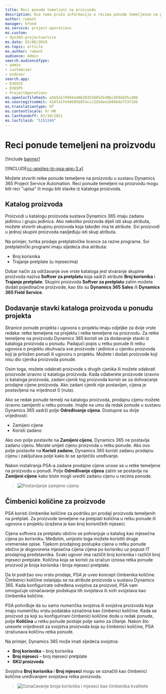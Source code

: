 ```yaml
---
title: Reci ponude temeljeni na proizvodu
description: Ova tema pruža informacije o recima ponude temeljenim na proizvodu.
author: rumant
manager: kfend
ms.service: project-operations
ms.custom:
- dyn365-projectservice
ms.date: 03/06/2019
ms.topic: article
ms.author: rumant
audience: Admin
search.audienceType:
- admin
- customizer
- enduser
search.app:
- D365CE
- D365PS
- ProjectOperations
ms.openlocfilehash: a5b52e74994a40b20353d85d1d9bcd59d435cd0b
ms.sourcegitcommit: 418fa1fe9d605b8faccc2d5dee1b04b4e753f194
ms.translationtype: HT
ms.contentlocale: hr-HR
ms.lasthandoff: 02/10/2021
ms.locfileid: "5151244"
---
```

# <a name="product-based-quote-lines"></a>Reci ponude temeljeni na proizvodu

[!include [banner](../includes/psa-now-project-operations.md)]

[!INCLUDE[cc-applies-to-psa-app-3.x](../includes/cc-applies-to-psa-app-3x.md)]


Možete stvoriti retke ponude temeljene na proizvodu u sustavu Dynamics 365 Project Service Automation. Reci ponude temeljeni na proizvodu mogu biti reci "upisa" ili mogu biti stavke iz kataloga proizvoda.

## <a name="product-catalog"></a>Katalog proizvoda

Proizvodi u katalogu proizvoda sustava Dynamics 365 imaju zadanu jedinicu i grupu jedinica. Ako nekoliko proizvoda dijeli isti skup atributa, možete stvoriti skupinu proizvoda koja također ima te atribute. Svi proizvodi u jednoj skupini proizvoda nasljeđuju isti skup atributa.

Na primjer, tvrtka prodaje pretplatničke licence za razne programe. Svi pretplatnički programi imaju sljedeća dva atributa:

- Broj korisnika 
- Trajanje pretplate (u mjesecima)

Dobar način za održavanje ove vrste kataloga jest stvaranje skupine proizvoda naziva **Softver za pretplatu** koja sadrži atribute **Broj korisnika** i **Trajanje pretplate**. Skupini proizvoda **Softver za pretplatu** zatim možete dodati pojedinačne proizvode, kao što su **Dynamics 365 Sales** ili **Dynamics 365 Field Service**.

## <a name="adding-product-catalog-items-to-a-project-quote"></a>Dodavanje stavki kataloga proizvoda u ponudu projekta

Stranice ponude projekta i ugovora o projektu imaju odjeljke za dvije vrste redaka: retke temeljene na projektu i retke temeljene na proizvodu. Za retke temeljene na proizvodu Dynamics 365 koristi se za dodavanje stavki iz kataloga proizvoda u ponudu. Padajući popis u retku ponude ili retku ugovora o projektu obuhvaća sve proizvode i jedinice u cjeniku proizvoda koji je priložen ponudi ili ugovoru o projektu. Možete i dodati proizvode koji nisu dio cjenika proizvoda ponude.

Osim toga, možete odabrati proizvode s drugih cjenika ili možete odabrati proizvode izravno iz kataloga proizvoda. Kada odaberete proizvode izravno iz kataloga proizvoda, zadani cjenik tog proizvoda koristi se za dohvaćanje prodajne cijene proizvoda. Ako zadani cjenik nije postavljen, cijena je postavljena na vrijednost 0 (nula).

Ako se redak ponude temelji na katalogu proizvoda, prodajnu cijenu možete izravno zamijeniti u retku ponude. Imajte na umu da redak ponude u sustavu Dynamics 365 sadrži polje **Određivanje cijena**. Dostupne su dvije vrijednosti:

- Zamijeni cijene  
- Koristi zadano

Ako ovo polje postavite na **Zamijeni cijene**, Dynamics 365 ne postavlja zadanu cijenu. Morate unijeti cijenu proizvoda u retku ponude. Ako ovo polje postavite na **Koristi zadano**, Dynamics 365 koristi zadanu prodajnu cijenu i zaključava polje kako bi se spriječilo uređivanje.

Nakon instaliranja PSA-a zadane prodajne cijene unose se u retke temeljene na proizvodu u ponudi. Polje **Određivanje cijena** zatim se postavlja na **Zamijeni cijene** kako biste mogli urediti zadanu cijenu u recima ponude.

> ![Postavljanje zamjene cijena](media/basic-guide-10.png)
 
## <a name="quantity-factors-for-products"></a>Čimbenici količine za proizvode

PSA koristi čimbenike količine za podršku pri prodaji proizvoda temeljenih na pretplati. Za proizvode temeljene na pretplati količina u retku ponude ili ugovora o projektu izražena je kao broj korisničkih mjeseci.

Cijena softvera za pretplatu obično se pohranjuje u katalog kao mjesečna cijena po korisniku. Međutim, umjesto toga možete koristiti druge vremenske opise. Tijekom prodajnog postupka cijena u retku ponude obično je dogovorena mjesečna cijena cijena po korisniku uz popust IT prodajnog predstavnika. Svaki ugovor ima različit broj korisnika i različit broj mjeseci pretplate. Količina koja se koristi za izračun iznosa retka ponude proizvod je broja korisnika i broja mjeseci pretplate.

Da bi podržao ovu vrstu prodaje, PSA je uveo koncept čimbenika količine. Čimbenici količine oslanjaju se na atribute proizvoda u sustavu Dynamics 365. Kada konfigurirate određena svojstva za proizvod, PSA vam omogućuje označavanje podskupa tih svojstava ili svih svojstava kao čimbenika količine.

PSA potvrđuje da su samo numerička svojstva ili svojstva proizvoda koja imaju numeričku vrstu podataka označena kao čimbenici količine. Kada se proizvod za koji su konfigurirani čimbenici količine doda u redak ponude, polje **Količina** u retku ponude postaje polje samo za čitanje. Nakon što unesete vrijednosti za svojstva proizvoda koja su čimbenici količine, PSA izračunava količinu retka ponude.

Na primjer, Dynamics 365 može imati sljedeća svojstva: 

- **Broj korisnika** – broj korisnika 
- **Broj mjeseci** – broj mjeseci pretplate
- **SKU proizvoda** 

Svojstva **Broj korisnika** i **Broj mjeseci** mogu se označiti kao čimbenici količine uređivanjem svojstava retka proizvoda. 

> ![Označavanje broja korisnika i mjeseci kao čimbenika kvalitete](media/basic-guide-11.png)
 
